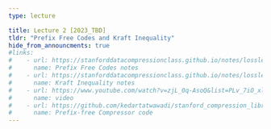 ```yaml
---
type: lecture

title: Lecture 2 [2023_TBD]
tldr: "Prefix Free Codes and Kraft Inequality"
hide_from_announcments: true
#links: 
#    - url: https://stanforddatacompressionclass.github.io/notes/lossless_iid/prefix_free_codes.html
#      name: Prefix Free Codes notes
#    - url: https://stanforddatacompressionclass.github.io/notes/lossless_iid/kraft_ineq_and_optimality.html
#      name: Kraft Inequality notes
#    - url: https://www.youtube.com/watch?v=zjL_0q-AsoQ&list=PLv_7iO_xlL0Jgc35Pqn7XP5VTQ5krLMOl&index=3
#      name: video
#    - url: https://github.com/kedartatwawadi/stanford_compression_library/blob/main/compressors/prefix_free_compressors.py
#      name: Prefix-free Compressor code
---
```

